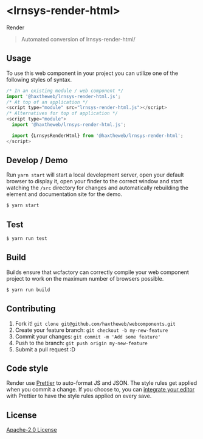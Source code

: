 # &lt;lrnsys-render-html&gt;

Render
> Automated conversion of lrnsys-render-html/

## Usage
To use this web component in your project you can utilize one of the following styles of syntax.

```js
/* In an existing module / web component */
import '@haxtheweb/lrnsys-render-html.js';
/* At top of an application */
<script type="module" src="lrnsys-render-html.js"></script>
/* Alternatives for top of application */
<script type="module">
  import '@haxtheweb/lrnsys-render-html.js';

  import {LrnsysRenderHtml} from '@haxtheweb/lrnsys-render-html';
</script>
```

## Develop / Demo
Run `yarn start` will start a local development server, open your default browser to display it, open your finder to the correct window and start watching the `/src` directory for changes and automatically rebuilding the element and documentation site for the demo.
```bash
$ yarn start
```

## Test

```bash
$ yarn run test
```

## Build
Builds ensure that wcfactory can correctly compile your web component project to
work on the maximum number of browsers possible.
```bash
$ yarn run build
```

## Contributing

1. Fork it! `git clone git@github.com/haxtheweb/webcomponents.git`
2. Create your feature branch: `git checkout -b my-new-feature`
3. Commit your changes: `git commit -m 'Add some feature'`
4. Push to the branch: `git push origin my-new-feature`
5. Submit a pull request :D

## Code style

Render  use [Prettier][prettier] to auto-format JS and JSON.  The style rules get applied when you commit a change.  If you choose to, you can [integrate your editor][prettier-ed] with Prettier to have the style rules applied on every save.

[prettier]: https://github.com/prettier/prettier/
[prettier-ed]: https://github.com/prettier/prettier/#editor-integration
[polyserve]: https://github.com/Polymer/polyserve
[web-component-tester]: https://github.com/Polymer/web-component-tester

## License
[Apache-2.0 License](http://opensource.org/licenses/Apache-2.0)